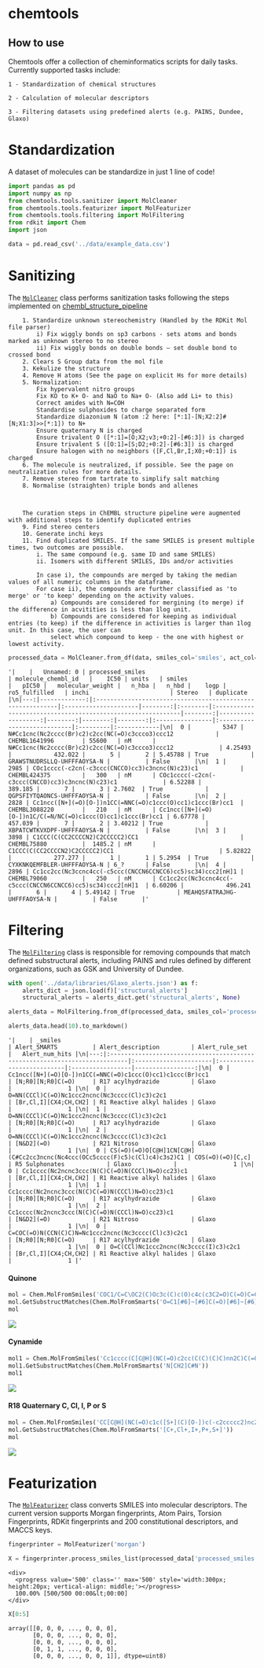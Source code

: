 chemtools
================

<!-- WARNING: THIS FILE WAS AUTOGENERATED! DO NOT EDIT! -->

## How to use

Chemtools offer a collection of cheminformatics scripts for daily tasks.
Currently supported tasks include:

    1 - Standardization of chemical structures

    2 - Calculation of molecular descriptors

    3 - Filtering datasets using predefined alerts (e.g. PAINS, Dundee, Glaxo)

# Standardization

A dataset of molecules can be standardize in just 1 line of code!

``` python
import pandas as pd
import numpy as np
from chemtools.tools.sanitizer import MolCleaner
from chemtools.tools.featurizer import MolFeaturizer
from chemtools.tools.filtering import MolFiltering
from rdkit import Chem
import json
```

``` python
data = pd.read_csv('../data/example_data.csv')
```

# Sanitizing

The
[`MolCleaner`](https://marcossantanaioc.github.io/chemtools/sanitizer.html#molcleaner)
class performs sanitization tasks following the steps implemented on
[chembl_structure_pipeline](https://github.com/chembl/ChEMBL_Structure_Pipeline)

        1. Standardize unknown stereochemistry (Handled by the RDKit Mol file parser)
            i) Fix wiggly bonds on sp3 carbons - sets atoms and bonds marked as unknown stereo to no stereo
            ii) Fix wiggly bonds on double bonds – set double bond to crossed bond
        2. Clears S Group data from the mol file
        3. Kekulize the structure
        4. Remove H atoms (See the page on explicit Hs for more details)
        5. Normalization:
            Fix hypervalent nitro groups
            Fix KO to K+ O- and NaO to Na+ O- (Also add Li+ to this)
            Correct amides with N=COH
            Standardise sulphoxides to charge separated form
            Standardize diazonium N (atom :2 here: [*:1]-[N;X2:2]#[N;X1:3]>>[*:1]) to N+
            Ensure quaternary N is charged
            Ensure trivalent O ([*:1]=[O;X2;v3;+0:2]-[#6:3]) is charged
            Ensure trivalent S ([O:1]=[S;D2;+0:2]-[#6:3]) is charged
            Ensure halogen with no neighbors ([F,Cl,Br,I;X0;+0:1]) is charged
        6. The molecule is neutralized, if possible. See the page on neutralization rules for more details.
        7. Remove stereo from tartrate to simplify salt matching
        8. Normalise (straighten) triple bonds and allenes
        
        
        
        The curation steps in ChEMBL structure pipeline were augmented with additional steps to identify duplicated entries
        9. Find stereo centers
        10. Generate inchi keys
        11. Find duplicated SMILES. If the same SMILES is present multiple times, two outcomes are possible.
            i. The same compound (e.g. same ID and same SMILES)
            ii. Isomers with different SMILES, IDs and/or activities
            
            In case i), the compounds are merged by taking the median values of all numeric columns in the dataframe. 
            For case ii), the compounds are further classified as 'to merge' or 'to keep' depending on the activity values.
                a) Compounds are considered for mergining (to merge) if the difference in acvitities is less than 1log unit.
                b) Compounds are considered for keeping as individual entries (to keep) if the difference in activities is larger than 1log unit. In this case, the user can
                select which compound to keep - the one with highest or lowest activity.

``` python
processed_data = MolCleaner.from_df(data, smiles_col='smiles', act_col='pIC50', id_col='molecule_chembl_id')
```

    '|    |   Unnamed: 0 | processed_smiles                                           | molecule_chembl_id   |    IC50 | units   | smiles                                                      |   pIC50 |   molecular_weight |   n_hba |   n_hbd |    logp | ro5_fulfilled   | inchi                       | Stereo   | duplicate   |\n|---:|-------------:|:-----------------------------------------------------------|:---------------------|--------:|:--------|:------------------------------------------------------------|--------:|-------------------:|--------:|--------:|--------:|:----------------|:----------------------------|:---------|:------------|\n|  0 |         5347 | N#Cc1cnc(Nc2cccc(Br)c2)c2cc(NC(=O)c3ccco3)ccc12            | CHEMBL1641996        | 55600   | nM      | N#Cc1cnc(Nc2cccc(Br)c2)c2cc(NC(=O)c3ccco3)ccc12             | 4.25493 |            432.022 |       5 |       2 | 5.45788 | True            | GRAWSTNUDRSLLQ-UHFFFAOYSA-N |          | False       |\n|  1 |         2985 | COc1cccc(-c2cn(-c3ccc(CNCCO)cc3)c3ncnc(N)c23)c1            | CHEMBL424375         |   300   | nM      | COc1cccc(-c2cn(-c3ccc(CNCCO)cc3)c3ncnc(N)c23)c1             | 6.52288 |            389.185 |       7 |       3 | 2.7602  | True            | QGPSFIYTQAONCS-UHFFFAOYSA-N |          | False       |\n|  2 |         2828 | Cc1ncc([N+](=O)[O-])n1CC(=NNC(=O)c1ccc(O)cc1)c1ccc(Br)cc1  | CHEMBL3088220        |   210   | nM      | Cc1ncc([N+](=O)[O-])n1C/C(=N/NC(=O)c1ccc(O)cc1)c1ccc(Br)cc1 | 6.67778 |            457.039 |       7 |       2 | 3.40212 | True            | XBPATCWTKVXDPF-UHFFFAOYSA-N |          | False       |\n|  3 |         3898 | C1CCC(C(CC2CCCCN2)C2CCCCC2)CC1                             | CHEMBL75880          |  1485.2 | nM      | C1CCC(C(CC2CCCCN2)C2CCCCC2)CC1                              | 5.82822 |            277.277 |       1 |       1 | 5.2954  | True            | CYXKNKQEMFBLER-UHFFFAOYSA-N | 6_?      | False       |\n|  4 |         2896 | Cc1cc2cc(Nc3ccnc4cc(-c5ccc(CNCCN6CCNCC6)cc5)sc34)ccc2[nH]1 | CHEMBL79060          |   250   | nM      | Cc1cc2cc(Nc3ccnc4cc(-c5ccc(CNCCN6CCNCC6)cc5)sc34)ccc2[nH]1  | 6.60206 |            496.241 |       6 |       4 | 5.49142 | True            | MEAHQSFATRAJHG-UHFFFAOYSA-N |          | False       |'

# Filtering

The
[`MolFiltering`](https://marcossantanaioc.github.io/chemtools/filtering.html#molfiltering)
class is responsible for removing compounds that match defined
substructural alerts, including PAINS and rules defined by different
organizations, such as GSK and University of Dundee.

``` python
with open('../data/libraries/Glaxo_alerts.json') as f:
    alerts_dict = json.load(f)['structural_alerts']
    structural_alerts = alerts_dict.get('structural_alerts', None)
```

``` python
alerts_data = MolFiltering.from_df(processed_data, smiles_col='processed_smiles', alerts_dict=alerts_dict)
```

``` python
alerts_data.head(10).to_markdown()
```

    '|    | _smiles                                                                    | Alert_SMARTS          | Alert_description         | Alert_rule_set   |   Alert_num_hits |\n|---:|:---------------------------------------------------------------------------|:----------------------|:--------------------------|:-----------------|-----------------:|\n|  0 | Cc1ncc([N+](=O)[O-])n1CC(=NNC(=O)c1ccc(O)cc1)c1ccc(Br)cc1                  | [N;R0][N;R0]C(=O)     | R17 acylhydrazide         | Glaxo            |                1 |\n|  0 | O=NN(CCCl)C(=O)Nc1ccc2ncnc(Nc3cccc(Cl)c3)c2c1                              | [Br,Cl,I][CX4;CH,CH2] | R1 Reactive alkyl halides | Glaxo            |                1 |\n|  1 | O=NN(CCCl)C(=O)Nc1ccc2ncnc(Nc3cccc(Cl)c3)c2c1                              | [N;R0][N;R0]C(=O)     | R17 acylhydrazide         | Glaxo            |                1 |\n|  2 | O=NN(CCCl)C(=O)Nc1ccc2ncnc(Nc3cccc(Cl)c3)c2c1                              | [N&D2](=O)            | R21 Nitroso               | Glaxo            |                1 |\n|  0 | CS(=O)(=O)O[C@H]1CN[C@H](C#Cc2cc3ncnc(Nc4ccc(OCc5cccc(F)c5)c(Cl)c4)c3s2)C1 | COS(=O)(=O)[C,c]      | R5 Sulphonates            | Glaxo            |                1 |\n|  0 | Cc1cccc(Nc2ncnc3ccc(N(C)C(=O)N(CCCl)N=O)cc23)c1                            | [Br,Cl,I][CX4;CH,CH2] | R1 Reactive alkyl halides | Glaxo            |                1 |\n|  1 | Cc1cccc(Nc2ncnc3ccc(N(C)C(=O)N(CCCl)N=O)cc23)c1                            | [N;R0][N;R0]C(=O)     | R17 acylhydrazide         | Glaxo            |                1 |\n|  2 | Cc1cccc(Nc2ncnc3ccc(N(C)C(=O)N(CCCl)N=O)cc23)c1                            | [N&D2](=O)            | R21 Nitroso               | Glaxo            |                1 |\n|  0 | C=COC(=O)N(CCN(C)C)N=Nc1ccc2ncnc(Nc3cccc(Cl)c3)c2c1                        | [N;R0][N;R0]C(=O)     | R17 acylhydrazide         | Glaxo            |                1 |\n|  0 | O=C(CCl)Nc1ccc2ncnc(Nc3cccc(I)c3)c2c1                                      | [Br,Cl,I][CX4;CH,CH2] | R1 Reactive alkyl halides | Glaxo            |                1 |'

#### Quinone

``` python
mol = Chem.MolFromSmiles('COC1/C=C\OC2(C)Oc3c(C)c(O)c4c(c3C2=O)C(=O)C=C(NC(=O)/C(C)=C\C=C/C(C)C(O)C(C)C(O)C(C)C(OC(C)=O)C1C)C4=O')
mol.GetSubstructMatches(Chem.MolFromSmarts('O=C1[#6]~[#6]C(=O)[#6]~[#6]1'))
mol
```

![](index_files/figure-gfm/cell-11-output-1.png)

#### Cynamide

``` python
mol1 = Chem.MolFromSmiles('Cc1cccc(C[C@H](NC(=O)c2cc(C(C)(C)C)nn2C)C(=O)NCC#N)c1')
mol1.GetSubstructMatches(Chem.MolFromSmarts('N[CH2]C#N'))
mol1
```

![](index_files/figure-gfm/cell-12-output-1.png)

#### R18 Quaternary C, Cl, I, P or S

``` python
mol = Chem.MolFromSmiles('CC[C@H](NC(=O)c1c([S+](C)[O-])c(-c2ccccc2)nc2ccccc12)c1ccccc1')
mol.GetSubstructMatches(Chem.MolFromSmarts('[C+,Cl+,I+,P+,S+]'))
mol
```

![](index_files/figure-gfm/cell-13-output-1.png)

# Featurization

The
[`MolFeaturizer`](https://marcossantanaioc.github.io/chemtools/featurizer.html#molfeaturizer)
class converts SMILES into molecular descriptors. The current version
supports Morgan fingerprints, Atom Pairs, Torsion Fingerprints, RDKit
fingerprints and 200 constitutional descriptors, and MACCS keys.

``` python
fingerprinter = MolFeaturizer('morgan')
```

``` python
X = fingerprinter.process_smiles_list(processed_data['processed_smiles'].values)
```

<style>
    /* Turns off some styling */
    progress {
        /* gets rid of default border in Firefox and Opera. */
        border: none;
        /* Needs to be in here for Safari polyfill so background images work as expected. */
        background-size: auto;
    }
    progress:not([value]), progress:not([value])::-webkit-progress-bar {
        background: repeating-linear-gradient(45deg, #7e7e7e, #7e7e7e 10px, #5c5c5c 10px, #5c5c5c 20px);
    }
    .progress-bar-interrupted, .progress-bar-interrupted::-webkit-progress-bar {
        background: #F44336;
    }
</style>

    <div>
      <progress value='500' class='' max='500' style='width:300px; height:20px; vertical-align: middle;'></progress>
      100.00% [500/500 00:00&lt;00:00]
    </div>
    

``` python
X[0:5]
```

    array([[0, 0, 0, ..., 0, 0, 0],
           [0, 0, 0, ..., 0, 0, 0],
           [0, 0, 0, ..., 0, 0, 0],
           [0, 1, 1, ..., 0, 0, 0],
           [0, 0, 0, ..., 0, 0, 1]], dtype=uint8)
